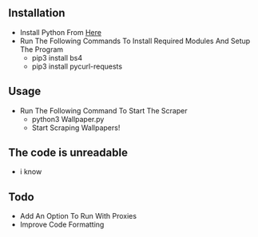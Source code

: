 
## Installation

- Install Python From [Here](https://python.org)
- Run The Following Commands To Install Required Modules And Setup The Program
    - pip3 install bs4
    - pip3 install pycurl-requests

## Usage
- Run The Following Command To Start The Scraper
    - python3 Wallpaper.py
    - Start Scraping Wallpapers!

## The code is unreadable
 - i know

## Todo
- Add An Option To Run With Proxies
- Improve Code Formatting
